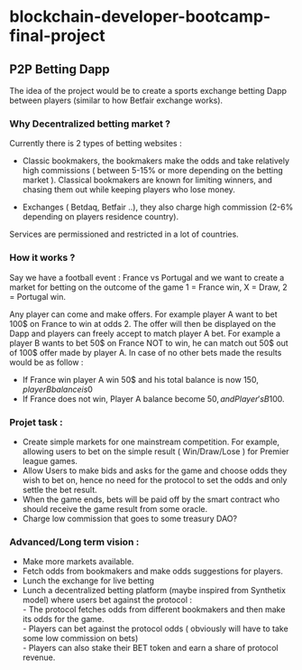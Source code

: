 # blockchain-developer-bootcamp-final-project
## P2P Betting Dapp

The idea of the project would be to create a sports exchange betting Dapp between players (similar to how Betfair exchange works).

### Why Decentralized betting market ?

Currently there is 2 types of betting websites :

- Classic bookmakers, the bookmakers make the odds and take relatively high commissions ( between 5-15% or more depending on the betting market ). Classical bookmakers are known for limiting winners, and chasing them out while keeping players who lose money.

- Exchanges ( Betdaq, Betfair ..), they also charge high commission (2-6% depending on players residence country).

Services are permissioned and restricted in a lot of countries. 


### How it works ?

Say we have a football event : France vs Portugal and we want to create a market for betting on the outcome of the game 1 = France win, X = Draw, 2 = Portugal win.

Any player can come and make offers. For example player A want to bet 100$ on France to win at odds 2. The offer will then be displayed on the Dapp and players can freely accept to match player A bet. For example a player B wants to bet 50$ on France NOT to win, he can match out 50$ out of 100$ offer made by player A. In case of no other bets made the results would be as follow : 
- If France win player A win 50$ and his total balance is now 150$, player B balance is 0$
- If France does not win, Player A balance become 50$, and Player's B 100$.

### Projet task :
 - Create simple markets for one mainstream competition. For example, allowing users to bet on the simple result ( Win/Draw/Lose ) for Premier league games. 
 - Allow Users to make bids and asks for the game and choose odds they wish to bet on, hence no need for the protocol to set the odds and only settle the bet result.
- When the game ends, bets will be paid off by the smart contract who should receive the game result from some oracle.
- Charge low commission that goes to some treasury DAO?


### Advanced/Long term vision : 
- Make more markets available.
- Fetch odds from bookmakers and make odds suggestions for players.
- Lunch the exchange for live betting
- Lunch a decentralized betting platform (maybe inspired from Synthetix model) where users bet against the protocol : 
                <br/> -  The protocol fetches odds from different bookmakers and then make its odds for the game.
                <br/> - Players can bet against the protocol odds ( obviously will have to take some low commission on bets)
               <br/> -  Players can also stake their BET token and earn a share of protocol revenue.



